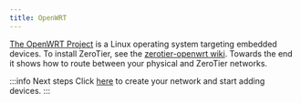```yaml
---
title: OpenWRT
---
```


[The OpenWRT Project](https://openwrt.org/) is a Linux operating system targeting embedded devices.
To install ZeroTier, see the [zerotier-openwrt wiki](https://github.com/mwarning/zerotier-openwrt/wiki). Towards the end it shows how to route between your physical and ZeroTier networks.

:::info Next steps
Click [here](/start/) to create your network and start adding devices.
:::